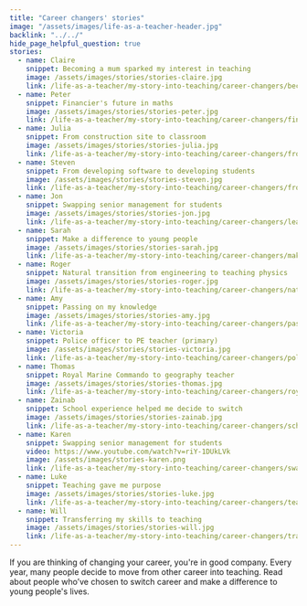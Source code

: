 ```yaml
---
title: "Career changers' stories"
image: "/assets/images/life-as-a-teacher-header.jpg"
backlink: "../../"
hide_page_helpful_question: true
stories:
  - name: Claire
    snippet: Becoming a mum sparked my interest in teaching
    image: /assets/images/stories/stories-claire.jpg
    link: /life-as-a-teacher/my-story-into-teaching/career-changers/becoming-a-mum-sparked-my-interest-in-teaching
  - name: Peter
    snippet: Financier's future in maths
    image: /assets/images/stories/stories-peter.jpg
    link: /life-as-a-teacher/my-story-into-teaching/career-changers/financiers-future-in-maths
  - name: Julia
    snippet: From construction site to classroom
    image: /assets/images/stories/stories-julia.jpg
    link: /life-as-a-teacher/my-story-into-teaching/career-changers/from-construction-site-to-classroom
  - name: Steven
    snippet: From developing software to developing students
    image: /assets/images/stories/stories-steven.jpg
    link: /life-as-a-teacher/my-story-into-teaching/career-changers/from-developing-software-to-developing-students
  - name: Jon
    snippet: Swapping senior management for students
    image: /assets/images/stories/stories-jon.jpg
    link: /life-as-a-teacher/my-story-into-teaching/career-changers/leaping-to-head-of-department
  - name: Sarah
    snippet: Make a difference to young people
    image: /assets/images/stories/stories-sarah.jpg
    link: /life-as-a-teacher/my-story-into-teaching/career-changers/make-a-difference-to-young-people
  - name: Roger
    snippet: Natural transition from engineering to teaching physics
    image: /assets/images/stories/stories-roger.jpg
    link: /life-as-a-teacher/my-story-into-teaching/career-changers/natural-transition-from-engineering-to-teaching-physics
  - name: Amy
    snippet: Passing on my knowledge
    image: /assets/images/stories/stories-amy.jpg
    link: /life-as-a-teacher/my-story-into-teaching/career-changers/passing-on-my-knowledge
  - name: Victoria
    snippet: Police officer to PE teacher (primary)
    image: /assets/images/stories/stories-victoria.jpg
    link: /life-as-a-teacher/my-story-into-teaching/career-changers/police-officer-to-pe-teacher
  - name: Thomas
    snippet: Royal Marine Commando to geography teacher
    image: /assets/images/stories/stories-thomas.jpg
    link: /life-as-a-teacher/my-story-into-teaching/career-changers/royal-marine-commando-to-geography-teacher
  - name: Zainab
    snippet: School experience helped me decide to switch
    image: /assets/images/stories/stories-zainab.jpg
    link: /life-as-a-teacher/my-story-into-teaching/career-changers/school-experience-helped-me-decide-to-switch
  - name: Karen
    snippet: Swapping senior management for students
    video: https://www.youtube.com/watch?v=riY-1DUkLVk
    image: /assets/images/stories-karen.png
    link: /life-as-a-teacher/my-story-into-teaching/career-changers/swapping-senior-management-for-students
  - name: Luke
    snippet: Teaching gave me purpose
    image: /assets/images/stories/stories-luke.jpg
    link: /life-as-a-teacher/my-story-into-teaching/career-changers/teaching-gave-me-purpose
  - name: Will
    snippet: Transferring my skills to teaching
    image: /assets/images/stories/stories-will.jpg
    link: /life-as-a-teacher/my-story-into-teaching/career-changers/transferring-my-skills-to-teaching
---
```


If you are thinking of changing your career, you're in good company. Every year, many people decide to move from other career into teaching. Read about people who’ve chosen to switch career and make a difference to young people's lives.

